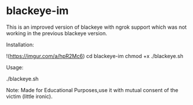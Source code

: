 # blackeye-im
This is an improved version of blackeye with ngrok support which was not working in the previous blackeye version.

Installation:

!(https://imgur.com/a/hpR2Mc6)
cd blackeye-im
chmod +x ./blackeye.sh

Usage:

./blackeye.sh

Note: Made for Educational Purposes,use it with mutual consent of the victim (little ironic).
